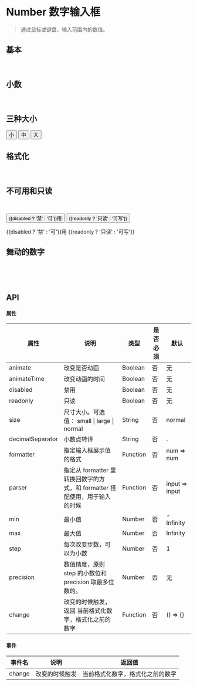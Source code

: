 # Number 数字输入框
> 通过鼠标或键盘，输入范围内的数值。

## 基本

<br>
<w-number v-model="num1" decimalSeparator="xxx" :max="5" :min="-2"></w-number>

## 小数

<br>
<w-number v-model="numAnim" :step="0.11"></w-number>

## 三种大小

<p>
  <button class="inp-btn" :class="{on: size === 0}" @click="size = 0">小</button>
  <button class="inp-btn" :class="{on: size === 1}" @click="size = 1">中</button>
  <button class="inp-btn" :class="{on: size === 2}" @click="size = 2">大</button>
</p>
<w-number :size="sizeCfg[size]"></w-number>

## 格式化

<br>
<w-number :formatter="value => `$ ${value}`" :parser="parser" :animate="true" :animateTime="0.2" :precision="1" :step="0.1" decimalSeparator="x" :max="5" :min="-2"></w-number>

## 不可用和只读

<br>
<p>
  <button class="inp-btn" :class="{on: disabled}" @click="disabled = !disabled">{{disabled ? '禁' : '可'}}用</button>
  <button class="inp-btn" :class="{on: readonly}" @click="readonly = !readonly">{{readonly ? '只读' : '可写'}}</button>
</p>
<p>
{{disabled ? '禁' : '可'}}用<w-number v-model="numAnim" :disabled="disabled"></w-number>
{{readonly ? '只读' : '可写'}}<w-number v-model="numAnim" :readonly="readonly"></w-number>
</p>

## 舞动的数字

<br>
<w-number v-model="numAnim" :animate="true" :step="10"></w-number>
<br>
<br>

## API

#### 属性

|属性|说明|类型|是否必须|默认|
|---|---|----|-------|---|
|animate|改变是否动画|Boolean|否|无|
|animateTime|改变动画的时间|Boolean|否|无|
|disabled|禁用|Boolean|否|无|
|readonly|只读|Boolean|否|无|
|size|尺寸大小。可选值： small \| large \| normal |String|否|normal|
|decimalSeparator|小数点转译|String|否|.|
|formatter|指定输入框展示值的格式|Function|否|num => num|
|parser|指定从 formatter 里转换回数字的方式，和 formatter 搭配使用，用于输入的时候|Function|否|input => input|
|min|最小值|Number|否|-Infinity|
|max|最大值|Number|否|Infinity|
|step|每次改变步数，可以为小数|Number|否|1|
|precision|数值精度，原则 step 的小数位和 precision 取最多位数的。|Number|否|无|
|change|改变的时候触发，返回 当前格式化数字，格式化之前的数字|Function|否|() => {}|

#### 事件

|事件名|说明|返回值|
|-----|---|-----|
|change|改变的时候触发|当前格式化数字，格式化之前的数字|


<script>
import WNumber from '../water/number/Number';

export default {
  data() {
    return {
      num1: 1,
      numAnim: 0,
      disabled: true,
      readonly: false,
      size: 1,
      sizeCfg: ['small', '', 'large',],
    };
  },
  methods: {
    parser: (value) => value.replace(/\$\s?|(,*)/g, ''),
  },
  components: {
    WNumber,
  },
};
</script>

<style lang="scss" scope>
@import '../water/number/style/number.scss';
</style>

